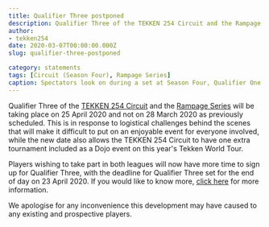 ```yaml
---
title: Qualifier Three postponed
description: Qualifier Three of the TEKKEN 254 Circuit and the Rampage Series will be taking place on 25 April 2020 and not on 28 March 2020 as previously scheduled.
author:
- tekken254
date: 2020-03-07T00:00:00.000Z
slug: qualifier-three-postponed

category: statements
tags: [Circuit (Season Four), Rampage Series]
caption: Spectators look on during a set at Season Four, Qualifier One of the TEKKEN 254 Circuit on 29 January 2020
---
```

Qualifier Three of the <a href="/circuit" target="_blank">TEKKEN 254 Circuit</a> and the <a href="/circuit" target="_blank">Rampage Series</a> will be taking place on 25 April 2020 and not on 28 March 2020 as previously scheduled. This is in response to logistical challenges behind the scenes that will make it difficult to put on an enjoyable event for everyone involved, while the new date also allows the TEKKEN 254 Circuit to have one extra tournament included as a Dojo event on this year's Tekken World Tour.

Players wishing to take part in both leagues will now have more time to sign up for Qualifier Three, with the deadline for Qualifier Three set for the end of day on 23 April 2020. If you would like to know more, <a href="/circuit" target="_blank">click here</a> for more information.

We apologise for any inconvenience this development may have caused to any existing and prospective players.
